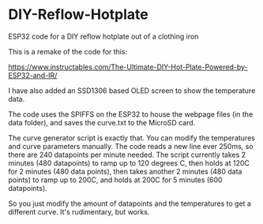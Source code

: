 # DIY-Reflow-Hotplate
ESP32 code for a DIY reflow hotplate out of a clothing iron

This is a remake of the code for this:

https://www.instructables.com/The-Ultimate-DIY-Hot-Plate-Powered-by-ESP32-and-IR/

I have also added an SSD1306 based OLED screen to show the temperature data.

The code uses the SPIFFS on the ESP32 to house the webpage files (in the data folder), and saves the curve.txt to the MicroSD card.

The curve generator script is exactly that. You can modify the temperatures and curve parameters manually.
The code reads a new line ever 250ms, so there are 240 datapoints per minute needed. 
The script currently takes 2 minutes (480 datapoints) to ramp up to 120 degrees C, then holds at 120C for 2 minutes (480 data points),
then takes another 2 minutes (480 data points) to ramp up to 200C, and holds at 200C for 5 minutes (600 datapoints).

So you just modify the amount of datapoints and the temperatures to get a different curve. It's rudimentary, but works.
